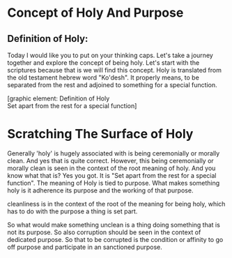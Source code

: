 # Concept of Holy And Purpose

## Definition of Holy:
Today I would like you to put on your thinking caps. Let's take a journey together and explore the concept of being holy. Let's start with the scriptures because that is we will find this concept. Holy is translated from the old testament hebrew word "Ko'desh". It properly means, to be separated from the rest and adjoined to something for a special function.

[graphic element:
Definition of Holy  
Set apart from the rest for a special function]

# Scratching The Surface of Holy 
Generally 'holy' is hugely associated with is being ceremonially or morally clean. And yes that is quite correct. However, this 
being ceremonially or morally clean is seen in the context of the root meaning of holy. And you know what that is? Yes you got. It is "Set apart from the rest for a special function". The meaning of Holy is tied to purpose. What makes something holy is it adherence its purpose and the working of that purpose.


cleanliness is in the context of the root of the meaning for being holy, which has to do with the purpose a thing is set part. 

So what would make something unclean is a thing doing something that is not its purpose. 
So also corruption should be seen in the context of dedicated purpose. So that to be corrupted is the condition or affinity to go off purpose and participate in an sanctioned purpose. 
